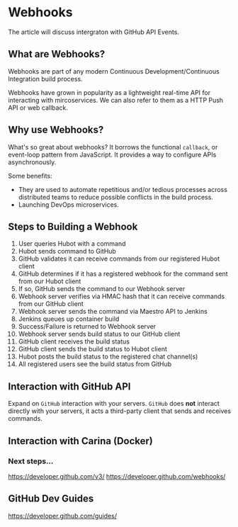 # Webhooks 

The article will discuss intergraton with GitHub API Events.

## What are Webhooks?

Webhooks are part of any modern Continuous Development/Continuous Integration build process.

Webhooks have grown in popularity as a lightweight real-time API for interacting with mircoservices.  We can also refer to them as a HTTP Push API or web callback.

## Why use Webhooks?

What's so great about webhooks?  It borrows the functional `callback`, or event-loop pattern from JavaScript.  It provides a way to configure APIs asynchronously. 

Some benefits:
* They are used to automate repetitious and/or tedious processes across distributed teams to reduce possible
conflicts in the build process.
* Launching DevOps microservices.

## Steps to Building a Webhook

1. User queries Hubot with a command  
2. Hubot sends command to GitHub
3. GitHub validates it can receive commands from our registered Hubot client
4. GitHub determines if it has a registered webhook for the command sent from our Hubot client
5. If so, GitHub sends the command to our Webhook server
6. Webhook server verifies via HMAC hash that it can receive commands from our GitHub client
7. Webhook server sends the command via Maestro API to Jenkins
8. Jenkins queues up container build
9. Success/Failure is returned to Webhook server
10. Webhook server sends build status to our GitHub client
11. GitHub client receives the build status
12. GitHub client sends the build status to Hubot client
13. Hubot posts the build status to the registered chat channel(s)
14. All registered users see the build status from GitHub


## Interaction with GitHub API

Expand on `GitHub` interaction with your servers.  `GitHub` does **not** interact directly with your servers, it
acts a third-party client that sends and receives commands.


## Interaction with Carina (Docker)

### Next steps...

https://developer.github.com/v3/
https://developer.github.com/webhooks/

## GitHub Dev Guides

https://developer.github.com/guides/
